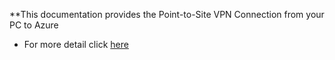 **This documentation provides the Point-to-Site VPN Connection from your PC to Azure
* For more detail click [here](/Azure/PointToSiteVPN-IndirasKhatri.pdf)

